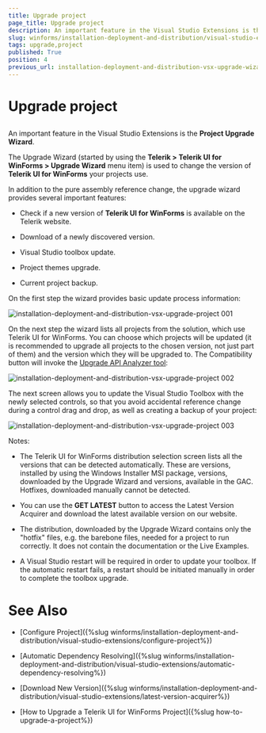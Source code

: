 ```yaml
---
title: Upgrade project
page_title: Upgrade project
description: An important feature in the Visual Studio Extensions is the Project Upgrade Wizard. The Upgrade Wizard is used to change the version of Telerik UI for WinForms your projects use.
slug: winforms/installation-deployment-and-distribution/visual-studio-extensions/upgrade-project
tags: upgrade,project
published: True
position: 4
previous_url: installation-deployment-and-distribution-vsx-upgrade-wizard,/devtools/winforms/installation-deployment-and-distribution/visual-studio-extensions/upgrade-wizard
---
```


# Upgrade project

##

An important feature in the Visual Studio Extensions is the __Project Upgrade Wizard__.

The Upgrade Wizard (started by using the __Telerik > Telerik UI for WinForms > Upgrade Wizard__ menu item) is used to change the version of __Telerik UI for WinForms__ your projects use.

In addition to the pure assembly reference change, the upgrade wizard provides several important features:

* Check if a new version of __Telerik UI for WinForms__ is available on the Telerik website.

* Download of a newly discovered version.

* Visual Studio toolbox update.

* Project themes upgrade.

* Current project backup.

On the first step the wizard provides basic update process information:

![installation-deployment-and-distribution-vsx-upgrade-project 001](images/installation-deployment-and-distribution-vsx-upgrade-project001.png)

On the next step the wizard lists all projects from the solution, which use Telerik UI for WinForms. You can choose which projects will be updated (it is recommended to upgrade all projects to the chosen version, not just part of them) and the version which they will be upgraded to. The Compatibility button will invoke the [Upgrade API Analyzer tool](http://docs.telerik.com/devtools/winforms/api-analyzer):

![installation-deployment-and-distribution-vsx-upgrade-project 002](images/installation-deployment-and-distribution-vsx-upgrade-project002.png)

The next screen allows you to update the Visual Studio Toolbox with the newly selected controls, so that you avoid accidental reference change during a control drag and drop, as well as creating a backup of your project:

![installation-deployment-and-distribution-vsx-upgrade-project 003](images/installation-deployment-and-distribution-vsx-upgrade-project003.png)

Notes:

* The Telerik UI for WinForms distribution selection screen lists all the versions that can be detected automatically. These are versions, installed by using the Windows Installer MSI package, versions, downloaded by the Upgrade Wizard and versions, available in the GAC. Hotfixes, downloaded manually cannot be detected.

* You can use the __GET LATEST__ button to access the Latest Version Acquirer and download the latest available version on our website.

* The distribution, downloaded by the Upgrade Wizard contains only the "hotfix" files, e.g. the barebone files, needed for a project to run correctly. It does not contain the documentation or the Live Examples.

* A Visual Studio restart will be required in order to update your toolbox. If the automatic restart fails, a restart should be initiated manually in order to complete the toolbox upgrade.

# See Also

* [Configure Project]({%slug winforms/installation-deployment-and-distribution/visual-studio-extensions/configure-project%})

* [Automatic Dependency Resolving]({%slug winforms/installation-deployment-and-distribution/visual-studio-extensions/automatic-dependency-resolving%})

* [Download New Version]({%slug winforms/installation-deployment-and-distribution/visual-studio-extensions/latest-version-acquirer%})

* [How to Upgrade a Telerik UI for WinForms Project]({%slug how-to-upgrade-a-project%})